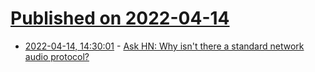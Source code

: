 # [Published on 2022-04-14](index.md)

* [2022-04-14, 14:30:01](https://news.ycombinator.com/item?id=31027526) - [Ask HN: Why isn't there a standard network audio protocol?](https://news.ycombinator.com/item?id=31027526)
